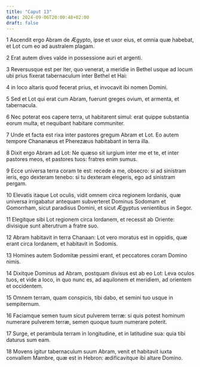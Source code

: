 ```yaml
---
title: "Caput 13"
date: 2024-09-06T20:00:48+02:00
draft: false
---
```



1 Ascendit ergo Abram de Ægypto, ipse et uxor eius, et omnia quæ habebat, et Lot cum eo ad australem plagam.

2 Erat autem dives valde in possessione auri et argenti.

3 Reversusque est per iter, quo venerat, a meridie in Bethel usque ad locum ubi prius fixerat tabernaculum inter Bethel et Hai:

4 in loco altaris quod fecerat prius, et invocavit ibi nomen Domini.

5 Sed et Lot qui erat cum Abram, fuerunt greges ovium, et armenta, et tabernacula.

6 Nec poterat eos capere terra, ut habitarent simul: erat quippe substantia eorum multa, et nequibant habitare communiter.

7 Unde et facta est rixa inter pastores gregum Abram et Lot. Eo autem tempore Chananæus et Pherezæus habitabant in terra illa.

8 Dixit ergo Abram ad Lot: Ne quæso sit iurgium inter me et te, et inter pastores meos, et pastores tuos: fratres enim sumus.

9 Ecce universa terra coram te est: recede a me, obsecro: si ad sinistram ieris, ego dexteram tenebo: si tu dexteram elegeris, ego ad sinistram pergam.

10 Elevatis itaque Lot oculis, vidit omnem circa regionem Iordanis, quæ universa irrigabatur antequam subverteret Dominus Sodomam et Gomorrham, sicut paradisus Domini, et sicut Ægyptus venientibus in Segor.

11 Elegitque sibi Lot regionem circa Iordanem, et recessit ab Oriente: divisique sunt alterutrum a fratre suo.

12 Abram habitavit in terra Chanaan: Lot vero moratus est in oppidis, quæ erant circa Iordanem, et habitavit in Sodomis.

13 Homines autem Sodomitæ pessimi erant, et peccatores coram Domino nimis.

14 Dixitque Dominus ad Abram, postquam divisus est ab eo Lot: Leva oculos tuos, et vide a loco, in quo nunc es, ad aquilonem et meridiem, ad orientem et occidentem.

15 Omnem terram, quam conspicis, tibi dabo, et semini tuo usque in sempiternum.

16 Faciamque semen tuum sicut pulverem terræ: si quis potest hominum numerare pulverem terræ, semen quoque tuum numerare poterit.

17 Surge, et perambula terram in longitudine, et in latitudine sua: quia tibi daturus sum eam.

18 Movens igitur tabernaculum suum Abram, venit et habitavit iuxta convallem Mambre, quæ est in Hebron: ædificavitque ibi altare Domino.

